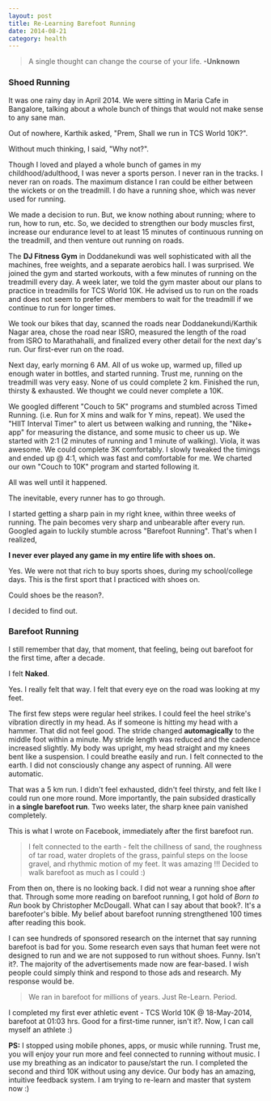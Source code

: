 ```yaml
---
layout: post
title: Re-Learning Barefoot Running
date: 2014-08-21
category: health
---
```


> A single thought can change the course of your life. **-Unknown**

### Shoed Running  

It was one rainy day in April 2014. We were sitting in Maria Cafe in Bangalore, talking about a whole bunch of things that would not make sense to any sane man. 

Out of nowhere, Karthik asked, "Prem, Shall we run in TCS World 10K?".  

Without much thinking, I said, "Why not?".  

Though I loved and played a whole bunch of games in my childhood/adulthood, I was never a sports person. I never ran in the tracks. I never ran on roads. The maximum distance I ran could be either between the wickets or on the treadmill. I do have a running shoe, which was never used for running.  

We made a decision to run. But, we know nothing about running; where to run, how to run, etc. So, we decided to strengthen our body muscles first, increase our endurance level to at least 15 minutes of continuous running on the treadmill, and then venture out running on roads.

The **DJ Fitness Gym** in Doddanekundi was well sophisticated with all the machines, free weights, and a separate aerobics hall. I was surprised. We joined the gym and started workouts, with a few minutes of running on the treadmill every day. A week later, we told the gym master about our plans to practice in treadmills for TCS World 10K. He advised us to run on the roads and does not seem to prefer other members to wait for the treadmill if we continue to run for longer times.

We took our bikes that day, scanned the roads near Doddanekundi/Karthik Nagar area, chose the road near ISRO, measured the length of the road from ISRO to Marathahalli, and finalized every other detail for the next day's run. Our first-ever run on the road.  

Next day, early morning 6 AM. All of us woke up, warmed up, filled up enough water in bottles, and started running. Trust me, running on the treadmill was very easy. None of us could complete 2 km. Finished the run, thirsty & exhausted. We thought we could never complete a 10K.  

We googled different "Couch to 5K" programs and stumbled across Timed Running. (i.e. Run for X mins and walk for Y mins, repeat). We used the "HIIT Interval Timer" to alert us between walking and running, the "Nike+ app" for measuring the distance, and some music to cheer us up.  We started with 2:1 (2 minutes of running and 1 minute of walking). Viola, it was awesome. We could complete 3K comfortably. I slowly tweaked the timings and ended up @ 4:1, which was fast and comfortable for me. We charted our own "Couch to 10K" program and started following it.  

All was well until it happened.  

The inevitable, every runner has to go through.  

I started getting a sharp pain in my right knee, within three weeks of running. The pain becomes very sharp and unbearable after every run. Googled again to luckily stumble across "Barefoot Running". That's when I realized,  

**I never ever played any game in my entire life with shoes on.**  

Yes. We were not that rich to buy sports shoes, during my school/college days. This is the first sport that I practiced with shoes on. 

Could shoes be the reason?.  

I decided to find out.

### Barefoot Running

I still remember that day, that moment, that feeling, being out barefoot for the first time, after a decade.  

I felt **Naked**.  

Yes. I really felt that way. I felt that every eye on the road was looking at my feet. 

The first few steps were regular heel strikes. I could feel the heel strike's vibration directly in my head. As if someone is hitting my head with a hammer. That did not feel good. The stride changed **automagically** to the middle foot within a minute. My stride length was reduced and the cadence increased slightly. My body was upright, my head straight and my knees bent like a suspension. I could breathe easily and run. I felt connected to the earth. I did not consciously change any aspect of running. All were automatic.  

That was a 5 km run. I didn't feel exhausted, didn't feel thirsty, and felt like I could run one more round. More importantly, the pain subsided drastically in **a single barefoot run**. Two weeks later, the sharp knee pain vanished completely.  

This is what I wrote on Facebook, immediately after the first barefoot run. 

> I felt connected to the earth - felt the chillness of sand, the roughness of tar road, water droplets of the grass, painful steps on the loose gravel, and rhythmic motion of my feet. It was amazing !!! Decided to walk barefoot as much as I could :)

From then on, there is no looking back. I did not wear a running shoe after that. Through some more reading on barefoot running, I got hold of *Born to Run* book by Christopher McDougall. What can I say about that book?. It's a barefooter's bible. My belief about barefoot running strengthened 100 times after reading this book. 

I can see hundreds of sponsored research on the internet that say running barefoot is bad for you. Some research even says that human feet were not designed to run and we are not supposed to run without shoes. Funny. Isn't it?. The majority of the advertisements made now are fear-based. I wish people could simply think and respond to those ads and research. My response would be.

> We ran in barefoot for millions of years. Just Re-Learn. Period.    

I completed my first ever athletic event - TCS World 10K @ 18-May-2014, barefoot at 01:03 hrs. Good for a first-time runner, isn't it?. Now, I can call myself an athlete :)

**PS:** I stopped using mobile phones, apps, or music while running. Trust me, you will enjoy your run more and feel connected to running without music. I use my breathing as an indicator to pause/start the run. I completed the second and third 10K without using any device. Our body has an amazing, intuitive feedback system. I am trying to re-learn and master that system now :)   

